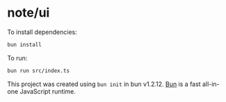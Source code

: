 # note/ui

To install dependencies:

```bash
bun install
```

To run:

```bash
bun run src/index.ts
```

This project was created using `bun init` in bun v1.2.12. [Bun](https://bun.sh) is a fast all-in-one JavaScript runtime.

